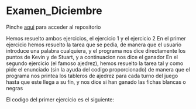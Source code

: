 # Examen_Diciembre

Pinche [aqui](https://github.com/rnoguer22/Examen_Diciembre.git) para acceder al repositorio

Hemos resuelto ambos ejercicios, el ejercicio 1 y el ejercicio 2
En el primer ejercicio hemos resuelto la tarea que se pedia, de manera que el usuario introduce una palabra cualquiera, y el programa nos dice directamente los puntos de Kevin y de Stuart, y a continuacion nos dice el ganador
En el segundo ejercicio (el famoso ajedrez), hemos resuelto la tarea tal y como pide el enunciado (sin la ayuda del codigo proporcionado) de manera que el programa nos printea los tableros de ajedrez para cada turno del juego hasta que este llega a su fin, y nos dice si han ganado las fichas blancas o negras

El codigo del primer ejercicio es el siguiente:
